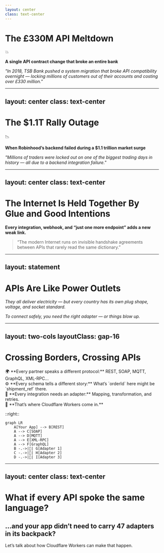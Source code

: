```yaml
---
layout: center
class: text-center
---
```


# The £330M API Meltdown

<div class="text-6xl mb-8">💥</div>

**A single API contract change that broke an entire bank**

<v-click>

*"In 2018, TSB Bank pushed a system migration that broke API compatibility overnight — locking millions of customers out of their accounts and costing over £330 million."*

</v-click>

<div class="absolute inset-0 bg-red-500/10 animate-pulse"></div>

<!-- speaker:
“This… is the £330 million API meltdown.”
TSB Bank’s system migration in 2018 — they merged two backend systems, and an API schema mismatch brought the whole operation to its knees.
Customers were locked out for weeks, and the cost ballooned into the hundreds of millions.
Tone: a single mismatch in data contracts can cascade across an entire enterprise.
Transition: “But it’s not just banks…”
-->

---
layout: center
class: text-center
---

# The $1.1T Rally Outage

<div class="text-6xl mb-8">📉</div>

**When Robinhood’s backend failed during a $1.1 trillion market surge**

<v-click>

*"Millions of traders were locked out on one of the biggest trading days in history — all due to a backend integration failure."*

</v-click>

<div class="absolute inset-0 bg-red-500/10 animate-pulse"></div>

<!-- speaker:
“This one hurts a little more personally…”
In March 2020, Robinhood’s trading API dependencies and load balancers failed right as markets rallied after a historic drop — during what analysts called a $1.1 trillion recovery day.
Developers later cited a chain of overloaded services and integration points that weren’t ready for the surge.
Transition: “Different industry, same story — fragile glue holding everything together.”
-->

---
layout: center
class: text-center
---

# The Internet Is Held Together By Glue and Good Intentions

<v-click>

**Every integration, webhook, and “just one more endpoint” adds a new weak link.**

</v-click>

<v-click>

> “The modern Internet runs on invisible handshake agreements between APIs that rarely read the same dictionary.”

</v-click>

<!-- speaker:
Every major system we rely on — payments, logistics, social, authentication — is powered by inter-API cooperation.
-->

---
layout: statement
---

# APIs Are Like Power Outlets

<v-click>

*They all deliver electricity — but every country has its own plug shape, voltage, and socket standard.*

</v-click>

<v-click>

*To connect safely, you need the right adapter — or things blow up.*

</v-click>

---
layout: two-cols
layoutClass: gap-16
---

# Crossing Borders, Crossing APIs

<div class="space-y-6 text-lg leading-relaxed">
  <div v-click>
    🌍 **Every partner speaks a different protocol:** REST, SOAP, MQTT, GraphQL, XML-RPC...
  </div>

  <div v-click>
    ⚙️ **Every schema tells a different story:** What’s `orderId` here might be `shipment_ref` there.
  </div>

  <div v-click>
    🔌 **Every integration needs an adapter:** Mapping, transformation, and retries.
  </div>

  <div v-click>
    🧩 **That’s where Cloudflare Workers come in.**
  </div>
</div>

::right::

<div class="mt-8">

```mermaid {theme: 'dark', scale: 0.9}
graph LR
    A[Your App] --> B[REST]
    A --> C[SOAP]
    A --> D[MQTT]
    A --> E[XML-RPC]
    A --> F[GraphQL]
    B -.->|🔌| G[Adapter 1]
    C -.->|🔌| H[Adapter 2]
    D -.->|🔌| I[Adapter 3]
```

</div>

<!--
Visual metaphor of “outlets and adapters” leading naturally into your solution layer.
-->

---
layout: center
class: text-center
---

# What if every API spoke the same language?

<v-click>

## …and your app didn’t need to carry 47 adapters in its backpack?

</v-click>

<v-click>

<div class="mt-12 text-xl opacity-75">
Let’s talk about how Cloudflare Workers can make that happen.
</div>

</v-click>

<!--
Bridges cleanly into the technical story (single Worker translator).
-->
